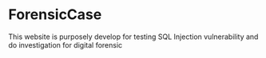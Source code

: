 # ForensicCase

This website is purposely develop for testing SQL Injection vulnerability and do investigation for digital forensic

